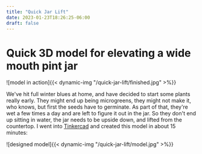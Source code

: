 ```yaml
---
title: "Quick Jar Lift"
date: 2023-01-23T18:26:25-06:00
draft: false
---
```


# Quick 3D model for elevating a wide mouth pint jar

![model in action]{{< dynamic-img "/quick-jar-lift/finished.jpg" >%}}

We've hit full winter blues at home, and have decided to start some plants really early.  They might end up being microgreens, they might not make it, who knows, but first the seeds have to germinate.  As part of that, they're wet a few times a day and are left to figure it out in the jar.  So they don't end up sitting in water, the jar needs to be upside down, and lifted from the countertop.  I went into [Tinkercad](https://www.tinkercad.com) and created this model in about 15 minutes:

![designed model]{{< dynamic-img "/quick-jar-lift/model.jpg" >%}}
